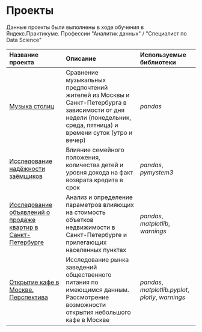 
# Проекты

Данные проекты были выполнены в ходе обучения в Яндекс.Практикуме. Профессии "Аналитик данных" / "Специалист по Data Science"

| Название проекта | Описание | Используемые библиотеки | 
| :---------------------- | :---------------------- | :---------------------- |
| [Музыка столиц](music_of_capitals) | Сравнение музыкальных предпочтений жителей из Москвы и Санкт-Петербурга в зависимости от дня недели (понедельник, среда, пятница) и времени суток (утро и вечер)| *pandas* |
| [Исследование надёжности заёмщиков](reliability_of_borrowers) | Влияние семейного положения, количества детей и уровня дохода на факт возврата кредита в срок| *pandas*, *pymystem3* |
| [Исследование объявлений о продаже квартир в Санкт-Петербурге](ads_sale_of_apartments) | Анализ и определение параметров влияющих на стоимость объетков недвижимости в Санкт-Петербурге и прилегающих населенных пунктах| *pandas*, *matplotlib*, *warnings*|
| [Открытие кафе в Москве. Перспектива](catering_of_moscow) | Исследование рынка заведений общественного питания по имеющимся данным. Рассмотрение возможности открытия небольшого кафе в Москве| *pandas*, *matplotlib.pyplot*, *plotly*, *warnings*|
